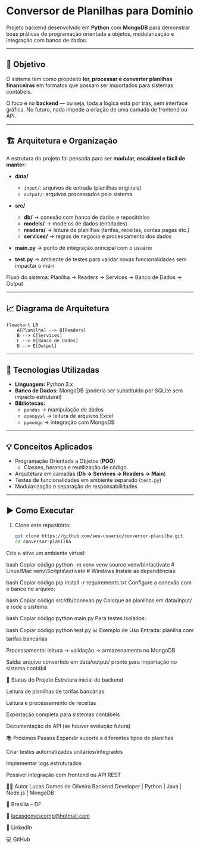 # Conversor de Planilhas para Domínio

Projeto backend desenvolvido em **Python** com **MongoDB** para demonstrar boas práticas de programação orientada a objetos, modularização e integração com banco de dados.

---

## 🚀 Objetivo

O sistema tem como propósito **ler, processar e converter planilhas financeiras** em formatos que possam ser importados para sistemas contábeis.  

O foco é no **backend** — ou seja, toda a lógica está por trás, sem interface gráfica. No futuro, nada impede a criação de uma camada de frontend ou API.

---

## 🏗️ Arquitetura e Organização

A estrutura do projeto foi pensada para ser **modular, escalável e fácil de manter**:

- **data/**
  - `input/`: arquivos de entrada (planilhas originais)  
  - `output/`: arquivos processados pelo sistema  

- **src/**
  - **db/** → conexão com banco de dados e repositórios  
  - **models/** → modelos de dados (entidades)  
  - **readers/** → leitura de planilhas (tarifas, receitas, contas pagas etc.)  
  - **services/** → regras de negócio e processamento dos dados  

- **main.py** → ponto de integração principal com o usuário  
- **test.py** → ambiente de testes para validar novas funcionalidades sem impactar o main  

Fluxo do sistema:
Planilha → Readers → Services → Banco de Dados → Output

---

## 📈 Diagrama de Arquitetura

```mermaid
flowchart LR
    A[Planilha] --> B[Readers]
    B --> C[Services]
    C --> D[Banco de Dados]
    D --> E[Output]
```

---

## 🔧 Tecnologias Utilizadas

- **Linguagem:** Python 3.x  
- **Banco de Dados:** MongoDB (poderia ser substituído por SQLite sem impacto estrutural)  
- **Bibliotecas:**  
  - `pandas` → manipulação de dados  
  - `openpyxl` → leitura de arquivos Excel  
  - `pymongo` → integração com MongoDB  

---

## 💡 Conceitos Aplicados

- Programação Orientada a Objetos (**POO**)  
  - Classes, herança e reutilização de código  
- Arquitetura em camadas (**Db → Services → Readers → Main**)  
- Testes de funcionalidades em ambiente separado (`test.py`)  
- Modularização e separação de responsabilidades  

---

## ▶️ Como Executar

1. Clone este repositório:
   ```bash
   git clone https://github.com/seu-usuario/conversor-planilha.git
   cd conversor-planilha
Crie e ative um ambiente virtual:

bash
Copiar código
python -m venv venv
source venv/bin/activate   # Linux/Mac
venv\Scripts\activate      # Windows
Instale as dependências:

bash
Copiar código
pip install -r requirements.txt
Configure a conexão com o banco no arquivo:

bash
Copiar código
src/db/conexao.py
Coloque as planilhas em data/input/ e rode o sistema:

bash
Copiar código
python main.py
Para testes isolados:

bash
Copiar código
python test.py
📊 Exemplo de Uso
Entrada: planilha com tarifas bancárias

Processamento: leitura → validação → armazenamento no MongoDB

Saída: arquivo convertido em data/output/ pronto para importação no sistema contábil

📌 Status do Projeto
 Estrutura inicial do backend

 Leitura de planilhas de tarifas bancárias

 Leitura e processamento de receitas

 Exportação completa para sistemas contábeis

 Documentação de API (se houver evolução futura)

📚 Próximos Passos
Expandir suporte a diferentes tipos de planilhas

Criar testes automatizados unitários/integrados

Implementar logs estruturados

Possível integração com frontend ou API REST

👨‍💻 Autor
Lucas Gomes de Oliveira
Backend Developer | Python | Java | Node.js | MongoDB

📍 Brasília – DF

📧 lucasgomescomp@hotmail.com

💼 LinkedIn

💻 GitHub